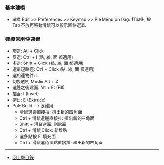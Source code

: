 ### 基本建模

- 選單 Edit >> Preferences >> Keymap >> Pie Menu on Dag: 打勾後, 按 Tab 不放再移動滑鼠可以顥示圓餅選單.

### 建模常用快速鍵
- 環選: Atl + Click
- 反選: Ctrl + I (點, 線, 面 都適用)
- 多選: Shift + Click (點, 線, 面 都適用)
- 選最短路徑: Ctrl + Click (點, 線, 面 都適用)
- 選相連物件: L
- 切換透明 Mode: Alt + Z
- 選邊之後建面: Alt + F: (Fill)
- 插面: I (Inset)
- 擠出: E (Extrude)
- Poly Build --> 很難用
  - 滑鼠選邊直接拉: 擠出新的四角面
  - Ctrl + 滑鼠選邊直接拉: 擠出新的三角面
  - Shift + 滑鼠選面: 刪除面
  - Ctrl + 滑鼠 Click: 新增點
  - 選多點按 F: 填充面
  - Ctrl + 滑鼠選角頂點直接拉: 建出新的四角面


___

- [回上層目錄](./index.md)

